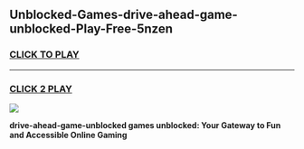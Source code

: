 
## Unblocked-Games-drive-ahead-game-unblocked-Play-Free-5nzen
<h3>
<a href="https://premium76.site?title=drive-ahead-game-unblocked&ref=10A">CLICK TO PLAY</a></h3>
<hr>

<h3>
<a href="https://premium76.site?title=drive-ahead-game-unblocked&ref=10A">CLICK 2 PLAY</a>
  
</h3>

<a href="https://premium76.site?title=drive-ahead-game-unblocked&ref=10A"><img src="https://clearcache.store/games.png"></a>


**drive-ahead-game-unblocked games unblocked: Your Gateway to Fun and Accessible Online Gaming**
